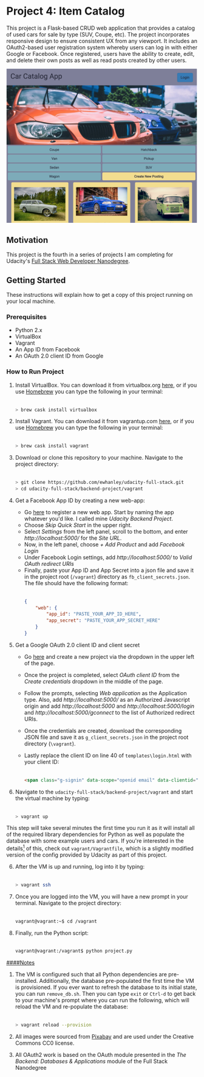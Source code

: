 # Project 4: Item Catalog

This project is a Flask-based CRUD web application that provides a catalog of used cars for sale by type (SUV, Coupe, etc). The project incorporates responsive design to ensure consistent UX from any viewport. It includes an OAuth2-based user registration system whereby users can log in with either Google or Facebook. Once registered, users have the ability to create, edit, and delete their own posts as well as read posts created by other users.

![Screenshot of Item Catalog main page](screenshots/main.png)

## Motivation

This project is the fourth in a series of projects I am completing for Udacity's [Full Stack Web Developer Nanodegree](https://www.udacity.com/course/full-stack-web-developer-nanodegree--nd004).

## Getting Started

These instructions will explain how to get a copy of this project running on your local machine.

### Prerequisites

* Python 2.x
* VirtualBox
* Vagrant
* An App ID from Facebook
* An OAuth 2.0 client ID from Google

### How to Run Project

1. Install VirtualBox. You can download it from virtualbox.org [here](https://www.virtualbox.org/wiki/Downloads), or if you use [Homebrew](https://brew.sh/) you can type the following in your terminal:

    ```bash

    > brew cask install virtualbox
    ```

2. Install Vagrant. You can download it from vagrantup.com [here](https://www.vagrantup.com/downloads.html), or if you use [Homebrew](https://brew.sh/) you can type the following in your terminal:

    ```bash

    > brew cask install vagrant
    ```

3. Download or clone this repository to your machine. Navigate to the project directory:

    ```bash

    > git clone https://github.com/ewhanley/udacity-full-stack.git
    > cd udacity-full-stack/backend-project/vagrant
    ```

4. Get a Facebook App ID by creating a new web-app:
   - Go [here](https://developers.facebook.com/quickstarts/?platform=web) to register a new web app. Start by naming the app whatever you'd like. I called mine *Udacity Backend Project*.
   - Choose *Skip Quick Start* in the upper right.
   - Select *Settings* from the left panel, scroll to the bottom, and enter *http://localhost:5000/* for the *Site URL*.
   - Now, in the left panel, choose *+ Add Product* and add *Facebook Login*
   - Under Facebook Login settings, add *http://localhost:5000/* to *Valid OAuth redirect URIs*
   - Finally, paste your App ID and App Secret into a json file and save it in the project root (`/vagrant`) directory as `fb_client_secrets.json`. The file should have the following format:
        ```json

        {
            "web": {
                "app_id": "PASTE_YOUR_APP_ID_HERE",
                "app_secret": "PASTE_YOUR_APP_SECRET_HERE"
            }
        }
        ```

5. Get a Google OAuth 2.0 client ID and client secret
   - Go [here](https://console.developers.google.com/apis/dashboard) and create a new project via the dropdown in the upper left of the page.
   - Once the project is completed, select *OAuth client ID* from the *Create credentials* dropdown in the middle of the page.
   - Follow the prompts, selecting *Web application* as the Application type. Also, add *http://localhost:5000/* as an Authorized Javascript origin and add *http://localhost:5000* and *http://localhost:5000/login* and *http://localhost:5000/gconnect* to the list of Authorized redirect URIs.
   - Once the credentials are created, download the corresponding JSON file and save it as `g_client_secrets.json` in the project root directory (`\vagrant`).
   - Lastly replace the client ID on line 40 of `templates\login.html` with your client ID:

        ```html

        <span class="g-signin" data-scope="openid email" data-clientid="YOUR_GOOGLE_CLIENT_ID_HERE"
        ```

6. Navigate to the `udacity-full-stack/backend-project/vagrant` and start the virtual machine by typing:

    ```bash

    > vagrant up

This step will take several minutes the first time you run it as it will install all of the required library dependencies for Python as well as populate the database with some example users and cars. If you're interested in the details[<sup>1</sup>](#notes) of this, check out `vagrant/Vagrantfile`, which is a slightly modified version of the config provided by Udacity as part of this project.

6. After the VM is up and running, log into it by typing:

    ```bash

    > vagrant ssh

7. Once you are logged into the VM, you will have a new prompt in your terminal. Navigate to the project directory:

    ```bash

    vagrant@vagrant:~$ cd /vagrant
    ```

8. Finally, run the Python script:

    ```bash

    vagrant@vagrant:/vagrant$ python project.py
    ```

[####Notes](#notes)
1. The VM is configured such that all Python dependencies are pre-installed. Additionally, the database pre-populated the first time the VM is provisioned. If you ever want to refresh the database to its initial state, you can run `remove_db.sh`. Then you can type `exit` or `Ctrl-d` to get back to your machine's prompt where you can run the following, which will reload the VM and re-populate the database:

    ```bash

    > vagrant reload --provision
    ```

2. All images were sourced from [Pixabay](https://pixabay.com/) and are used under the Creative Commons CC0 license.
3. All OAuth2 work is based on the OAuth module presented in the *The Backend: Databases & Applications* module of the Full Stack Nanodegree
